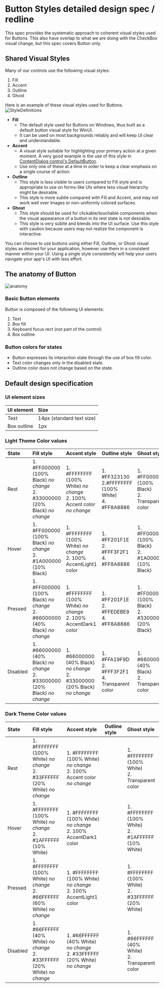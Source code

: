 # Button Styles detailed design spec / redline
This spec provides the systematic approach to coherent visual styles used for Buttons. This also have overlap to what we are doing with the CheckBox visual change, but this spec covers Button only.

## Shared Visual Styles
Many of our controls use the following visual styles:
1. Fill
2. Accent
3. Outline
4. Ghost

Here is an example of these visual styles used for Buttons. 
![StyleDefinitions](https://github.com/microsoft/microsoft-ui-xaml-specs/blob/user/chigy/ButtonStyles/active/ButtonStyles/Images/StyleDefinitions2.png)



* **Fill**
    *  The default style used for Buttons on Windows, thus built as a default button visual style for WinUI. 
    *  It can be used on most backgrounds reliably and will keep UI clear and understandable.
* **Accent**
    * A visual style suitable for highlighting your primary action at a given moment. A very good example is the use of this style in [ContentDialog control's DefaultButton](https://docs.microsoft.com/en-us/windows/uwp/design/controls-and-patterns/dialogs-and-flyouts/dialogs#defaultbutton). 
    * Use only one of these at a time in order to keep a clear emphasis on a single course of action.
* **Outline**
    * This style is less visible to users compared to Fill style and is appropriate to use on forms-like UIs where less visual hierarchy might be desirable.
    * This style is more subtle compared with Fill and Accent, and may not work well over images or non-uniformly colored surfaces.
* **Ghost**
   * This style should be used for clickable/touchable components when the visual appearance of a button in its rest state is not desirable.
   * This style is very sublte and blends into the UI surface. Use this style with caution because users may not realize the component is interactive.
   
You can choose to use buttons using either Fill, Outline, or Ghost visual styles as desired for your application, however use them in a consistent manner within your UI. Using a single style consistently will help your users navigate your app's UI with less effort.

## The anatomy of Button
![anatomy](https://github.com/microsoft/microsoft-ui-xaml-specs/blob/user/chigy/ButtonStyles/active/ButtonStyles/Images/Anatomy.png)

### Basic Button elements
Button is composed of the following UI elements:
1. Text
2. Box fill
3. Keyboard focus rect (not part of the control)
4. Box outline

### Button colors for states
* Button expresses its interaction state through the use of box fill color.
* Text color changes only in the disabled state.
* Outline color does not change based on the state.

## Default design specification
### UI element sizes

| UI element | Size | 
| :---------- | :------- |
| Text | 14px (standard text size) |
| Box outline | 1px |


### Light Theme Color values

| State | Fill style | Accent style | Outline style | Ghost style |
| :---------- | :------- | :------- | :------- | :------- |
| Rest |1. #FF000000 (100% Black) *no change* <br/>2. #33000000 (20% Black) *no change* |1. #FFFFFFFF (100% White) *no change* <br/>2. 100% Accent color *no change* |1. #FF323130 <br/>2.#FFFFFFFF (100% White) <br/>4. #FF8A8886  |1. #FF000000 (100% Black) <br/>2. Transparent color |
| Hover |1. #FF000000 (100% Black) *no change* <br/>2. #1A000000 (10% Black) |1. #FFFFFFFF (100% White) *no change* <br/>2. 100% AccentLight1 color |1. #FF201F1E <br/> 2. #FFF3F2F1 <br/>4. #FF8A8886 |1. #FF000000 (100% Black) <br/>2. #1A000000 (10% Black) |
| Pressed |1. #FF000000 (100% Black) *no change* <br/>2. #66000000 (40% Black) *no change* |1. #FFFFFFFF (100% White) *no change* <br/>2. 100% AccentDark1 color |1. #FF201F1E <br/>2. #FFEDEBE9 <br/>4. #FF8A8886 |1. #FF000000 (100% Black) <br/>2. #33000000 (20% Black) |
| Disabled |1. #66000000 (40% Black) *no change* <br/>2. #33000000 (20% Black) *no change* |1. #66000000 (40% Black) *no change* <br/>2. #33000000 (20% Black) *no change*  |1. #FFA19F9D <br/>2. #FFF3F2F1 <br/> 4. Transparent color  |1. #66000000 (40% Black) <br/>2. Transparent color |

### Dark Theme Color values

| State | Fill style | Accent style | Outline style | Ghost style |
| :---------- | :------- | :------- | :------- | :------- |
| Rest |1. #FFFFFFFF (100% White) *no change* <br/>2. #33FFFFFF (20% White) *no change* |1. #FFFFFFFF (100% White) *no change* <br/>2. 100% Accent color *no change* |  |1. #FFFFFFFF (100% White) <br/>2. Transparent color |
| Hover |1. #FFFFFFFF (100% White) *no change* <br/>2. #1AFFFFFF (10% White) |1. #FFFFFFFF (100% White) *no change* <br/>2. 100% AccentDark1 color |  |1. #FFFFFFFF (100% White) <br/>2. #1AFFFFFF (10% White) |
| Pressed |1. #FFFFFFFF (100% White) *no change* <br/> 2. #66FFFFFF (60% White) *no change* |1. #FFFFFFFF (100% White) *no change* <br/>2. 100% AccentLight1 color |  |1. #FFFFFFFF (100% White) <br/>2. #33FFFFFF (20% White) |
| Disabled |1. #66FFFFFF (40% White) *no change* <br/>2. #33FFFFFF (20% White) *no change* |1. #66FFFFFF (40% White) *no change* <br/>2. #33FFFFFF (20% White) *no change* |  |1. #66FFFFFF (40% White) <br/>2. Transparent color |


